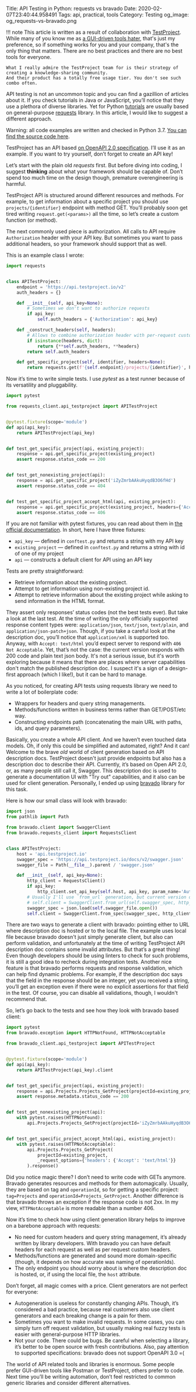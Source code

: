 Title: API Testing in Python: requests vs bravado
Date: 2020-02-07T23:40:44.958491
Tags: api, practical, tools
Category: Testing
og_image: og_requests-vs-bravado.png

!!! note
    This article is written as a result of collaboration with [TestProject](https://testproject.io/). 
    While many of you know me as [a GUI-driven tools hater]({filename}/articles/2019/2019-11-25-why-i-dont-use-postman.md), 
    that's just my preference, so if something works for you and your company, that's the only thing 
    that matters. There are no best practices and there are no best tools for everyone. 
    
    What I really admire the TestProject team for is their strategy of creating a knowledge-sharing community.
    And their product has a totally free usage tier. You don't see such combo often.


API testing is not an uncommon topic and you can find a gazillion of articles about it. If you check tutorials in 
Java or JavaScript, you’ll notice that they use a plethora of diverse libraries. Yet for Python 
[tutorials](https://www.dowen.me.uk/Automated-rest-api-testing-with-python/) are usually based on general-purpose 
[requests](https://requests.kennethreitz.org) library. In this article, I would like to suggest a different approach. 

Warning: all code examples are written and checked in Python 3.7.
[You can find the source code here](https://github.com/aviskase/testproject-api-example).

TestProject has an API based [on OpenAPI 2.0 specification](https://api.testproject.io/docs/v2/). 
I’ll use it as an example. If you want to try yourself, don’t forget to create an API key!

Let’s start with the plain old _requests_ first. But before diving into coding, I suggest **thinking** about what your 
framework should be capable of. Don’t spend too much time on the design though, premature overengineering is harmful.

TestProject API is structured around different resources and methods. For example, to get information about a specific 
project you should use `projects/{identifier}` endpoint with method GET. You’ll probably soon get tired writing 
`request.get(<params>)` all the time, so let’s create a custom function (or method).

The next commonly used piece is authorization. All calls to API require `Authorization` header with your API key. 
But sometimes you want to pass additional headers, so your framework should support that as well.

This is an example class I wrote:

```python
import requests


class APITestProject:
    endpoint = 'https://api.testproject.io/v2'
    auth_headers = {}

    def __init__(self, api_key=None):
        # Sometimes we don't want to authorize requests
        if api_key:
            self.auth_headers = {'Authorization': api_key}

    def _construct_headers(self, headers):
        # Allows to combine authorization header with per-request custom headers
        if isinstance(headers, dict):
            return {**self.auth_headers, **headers}
        return self.auth_headers

    def get_specific_project(self, identifier, headers=None):
        return requests.get(f'{self.endpoint}/projects/{identifier}', headers=self._construct_headers(headers))

```

Now it’s time to write simple tests. I use _pytest_ as a test runner because of its versatility and pluggability.

```python
import pytest

from requests_client.api_testproject import APITestProject


@pytest.fixture(scope='module')
def api(api_key):
    return APITestProject(api_key)


def test_get_specific_project(api, existing_project):
    response = api.get_specific_project(existing_project)
    assert response.status_code == 200


def test_get_nonexisting_project(api):
    response = api.get_specific_project('iZyZmrbAAkuHyqdB3O6fHd')
    assert response.status_code == 404


def test_get_specific_project_accept_html(api, existing_project):
    response = api.get_specific_project(existing_project, headers={'Accept': 'text/html'})
    assert response.status_code == 406

```

If you are not familiar with pytest fixtures, you can read about them in 
[the official documentation](https://docs.pytest.org/en/latest/fixture.html). In short, here I have three fixtures: 

* `api_key` — defined in `conftest.py` and returns a string with my API key
* `existing_project` — defined in `conftest.py` and returns a string with id of one of my project
* `api` — constructs a default client for API using an API key

Tests are pretty straightforward:

* Retrieve information about the existing project.
* Attempt to get information using non-existing project id.
* Attempt to retrieve information about the existing project while asking to send information in the HTML format.

They assert only responses’ status codes (not the best tests ever). But take a look at the last test. At the time 
of writing the only officially supported response content types were: `application/json`, `text/json`, `text/plain`, and
`application/json-patch+json`. Though, if you take a careful look at the description doc, you’ll notice that 
`application/xml` is supported too. Anyway, with `Accept: text/html` you’d expect server to respond with 
`406 Not Acceptable`. Yet, that’s not the case: the current version responds with 200 code and plain text json body. 
It's not a serious issue, but it's worth exploring because it means that there are places where server capabilities 
don't match the published description doc. I suspect it's a sign of a design-first approach (which I like!), but it can 
be hard to manage.

As you noticed, for creating API tests using requests library we need to write a lot of boilerplate code:

* Wrappers for headers and query string managements.
* Methods/functions written in business terms rather than GET/POST/etc way.
* Constructing endpoints path (concatenating the main URL with paths, ids, and query parameters).

Basically, you create a whole API client. And we haven’t even touched data models. Oh, if only this could be 
simplified and automated, right? And it can! Welcome to the brave _old_ world of client generation based on API 
description docs. TestProject doesn't just provide endpoints but also has a description doc to describe their API. 
Currently, it’s based on Open API 2.0, or, as many people still call it, Swagger. This description doc is used to 
generate a documentation UI with "Try out" capabilities, and it also can be used for client generation. Personally, I 
ended up using [bravado](https://github.com/Yelp/bravado) library for this task.

Here is how our small class will look with bravado:

```python
import json
from pathlib import Path

from bravado.client import SwaggerClient
from bravado.requests_client import RequestsClient


class APITestProject:
    host = 'api.testproject.io'
    swagger_spec = 'https://api.testproject.io/docs/v2/swagger.json'
    swagger_file = Path(__file__).parent / 'swagger.json'

    def __init__(self, api_key=None):
        http_client = RequestsClient()
        if api_key:
            http_client.set_api_key(self.host, api_key, param_name='Authorization', param_in='header')
        # Usually I'll use `from_url` generation, but current version of specification is not valid OpenAPI 2.0
        # self.client = SwaggerClient.from_url(self.swagger_spec, http_client=http_client)
        swagger_spec = json.load(self.swagger_file.open())
        self.client = SwaggerClient.from_spec(swagger_spec, http_client=http_client)

```

There are two ways to generate a client with bravado: pointing either to URL where description doc is hosted or to 
the local file. The example uses local file because bravado doesn't just simply generate client, but also can 
perform validation, and unfortunately at the time of writing TestProject API description doc contains some invalid 
attributes. But that’s a great thing! Even though developers should be using linters to check for such problems, it 
is still a good idea to recheck during integration tests. Another nice feature is that bravado performs requests and 
response validation, which can help find dynamic problems. For example, if the description doc says that the field in 
the response should be an integer, yet you received a string, you’ll get an exception even if there were no explicit 
assertions for that field in the test. Of course, you can disable all validations, though, I wouldn't recommend that.

So, let’s go back to the tests and see how they look with bravado based client:

```python
import pytest
from bravado.exception import HTTPNotFound, HTTPNotAcceptable

from bravado_client.api_testproject import APITestProject


@pytest.fixture(scope='module')
def api(api_key):
    return APITestProject(api_key).client


def test_get_specific_project(api, existing_project):
    response = api.Projects.Projects_GetProject(projectId=existing_project).response()
    assert response.metadata.status_code == 200


def test_get_nonexisting_project(api):
    with pytest.raises(HTTPNotFound):
        api.Projects.Projects_GetProject(projectId='iZyZmrbAAkuHyqdB3O6fHd').response()


def test_get_specific_project_accept_html(api, existing_project):
    with pytest.raises(HTTPNotAcceptable):
        api.Projects.Projects_GetProject(
            projectId=existing_project,
            _request_options={'headers': {'Accept': 'text/html'}}
        ).response()

```

Did you notice magic there? I don’t need to write code with GETs anymore. Bravado generates resources and methods 
for them automagically. Usually, they are based on tag and `operationId`, so for getting a specific project: 
`tag=Projects` and `operationId=Projects_GetProject`. Another difference is that bravado throws an exception if the 
response code is not 2xx. In my view, `HTTPNotAcceptable` is more readable than a number 406.

Now it’s time to check how using client generation library helps to improve on a barebone approach with requests:

* No need for custom headers and query string management, it’s already written by library developers. 
With bravado you can have default headers for each request as well as per request custom headers.
* Methods/functions are generated and sound more domain-specific (though, it depends on how accurate was 
naming of operationIds).
* The only endpoint you should worry about is where the description doc is hosted, or, if using the local file, 
the `host` attribute.

Don’t forget, all magic comes with a price. Client generators are not perfect for everyone:

* Autogeneration is useless for constantly changing APIs. Though, it’s considered a bad practice, 
because real customers also use client generators and each breaking change is a pain for them.
* Sometimes you want to make invalid requests. In some cases, you can simply turn off request validation, 
but usually making real fuzzy tests is easier with general-purpose HTTP libraries.
* Not your code. There could be bugs. Be careful when selecting a library, it’s better to be open source with 
fresh contributions. Also, pay attention to supported specifications: bravado does not support OpenAPI 3.0 =(

The world of API related tools and libraries is enormous. Some people prefer GUI-driven tools like Postman or 
TestProject, others prefer to code. Next time you’ll be writing automation, don’t feel restricted to common generic 
libraries and consider different alternatives. 


